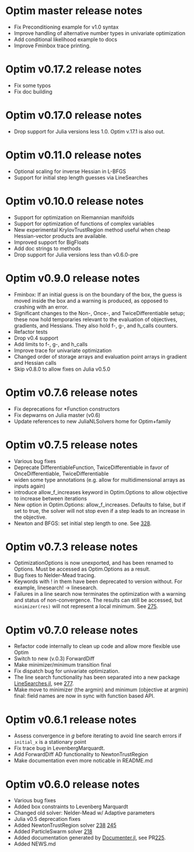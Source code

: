 # Optim master release notes
* Fix Preconditioning example for v1.0 syntax
* Improve handling of alternative number types in univariate optimization
* Add conditional likelihood example to docs
* Improve Fminbox trace printing.

# Optim v0.17.2 release notes
* Fix some typos
* Fix doc building

# Optim v0.17.0 release notes
* Drop support for Julia versions less 1.0. Optim v.17.1 is also out.

# Optim v0.11.0 release notes
* Optional scaling for inverse Hessian in L-BFGS
* Support for initial step length guesses via LineSearches

# Optim v0.10.0 release notes
* Support for optimization on Riemannian manifolds
* Support for optimization of functions of complex variables
* New experimental KrylovTrustRegion method useful when cheap Hessian-vector products are available.
* Improved support for BigFloats
* Add doc strings to methods
* Drop support for Julia versions less than v0.6.0-pre

# Optim v0.9.0 release notes
* Fminbox: If an initial guess is on the boundary of the box, the guess is moved inside the box and a warning is produced, as opposed to crashing with an error.
* Significant changes to the Non-, Once-, and TwiceDifferentiable setup; these now hold temporaries relevant to the evaluation of objectives, gradients, and Hessians. They also hold f-, g-, and h_calls counters.
* Refactor tests
* Drop v0.4 support
* Add limits to f-, g-, and h_calls
* Improve trace for univariate optimization
* Changed order of storage arrays and evaluation point arrays in gradient and Hessian calls
* Skip v0.8.0 to allow fixes on Julia v0.5.0

# Optim v0.7.6 release notes
* Fix deprecations for *Function constructors
* Fix depwarns on Julia master (v0.6)
* Update references to new JuliaNLSolvers home for Optim+family

# Optim v0.7.5 release notes
* Various bug fixes
* Deprecate DifferentiableFunction, TwiceDifferentiable in favor of OnceDifferentiable, TwiceDifferentiable
* widen some type annotations (e.g. allow for multidimensional arrays as inputs again)
* introduce allow_f_increases keyword in Optim.Options to allow objective to increase between iterations
* New option in Optim.Options: allow_f_increases. Defaults to false, but if set to true, the solver will not stop even if a step leads to an increase in the objective.
* Newton and BFGS: set initial step length to one.
See [328](https://github.com/JuliaOpt/Optim.jl/pull/328).

# Optim v0.7.3 release notes
* OptimizationOptions is now unexported, and has been renamed to Options. Must be accessed as Optim.Options as a result.
* Bug fixes to Nelder-Mead tracing.
* Keywords with ! in them have been deprecated to version without. For example, linesearch! -> linesearch.
* Failures in a line search now terminates the optimization with a warning and status of non-convergence. The results can still be accessed, but `minimizer(res)` will not represent a local minimum.
  See [275](https://github.com/JuliaOpt/Optim.jl/pull/275).

# Optim v0.7.0 release notes
* Refactor code internally to clean up code and allow more flexible use Optim
* Switch to new (v.0.3) ForwardDiff
* Make minimizer/minimum transition final
* Fix dispatch bug for univariate optimization.
* The line search functionality has been separated into a new package
  [LineSearches.jl](https://github.com/anriseth/LineSearches.jl), see
  [277](https://github.com/JuliaOpt/Optim.jl/pull/277).
* Make move to minimizer (the argmin) and minimum (objective at argmin) final: field names are now in sync with function based API.

# Optim v0.6.1 release notes
* Assess convergence in *g* before iterating to avoid line search errors if `initial_x` is a stationary point
* Fix trace bug in LevenbergMarquardt.
* Add ForwardDiff AD functionality to NewtonTrustRegion
* Make documentation even more noticable in README.md

# Optim v0.6.0 release notes

* Various bug fixes
* Added box constraints to Levenberg Marquardt
* Changed old solver: Nelder-Mead w/ Adaptive parameters
* Julia v0.5 deprecation fixes
* Added NewtonTrustRegion solver [238](https://github.com/JuliaOpt/Optim.jl/pull/238) [245](https://github.com/JuliaOpt/Optim.jl/pull/245)
* Added ParticleSwarm solver [218](https://github.com/JuliaOpt/Optim.jl/pull/218)
* Added documentation generated by [Documenter.jl](https://github.com/JuliaDocs/Documenter.jl), see PR[225](https://github.com/JuliaOpt/Optim.jl/pull/225).
* Added NEWS.md
